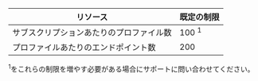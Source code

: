リソース| 既定の制限
---|---
サブスクリプションあたりのプロファイル数 | 100 <sup>1</sup>
プロファイルあたりのエンドポイント数| 200

<sup>1</sup>をこれらの制限を増やす必要がある場合にサポートに問い合わせてください。

